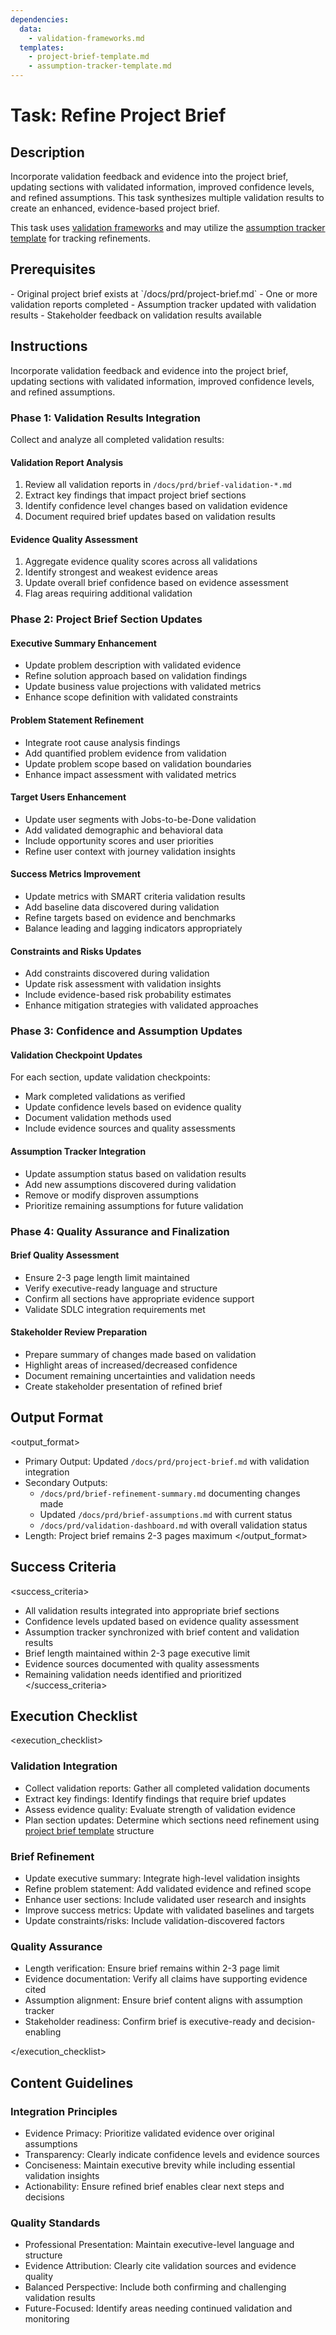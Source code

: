 ```yaml
---
dependencies:
  data:
    - validation-frameworks.md
  templates:
    - project-brief-template.md
    - assumption-tracker-template.md
---
```


# Task: Refine Project Brief

## Description

Incorporate validation feedback and evidence into the project brief, updating sections with validated information, improved confidence levels, and refined assumptions. This task synthesizes multiple validation results to create an enhanced, evidence-based project brief.

This task uses [validation frameworks](./.krci-ai/data/validation-frameworks.md) and may utilize the [assumption tracker template](./.krci-ai/templates/assumption-tracker-template.md) for tracking refinements.

## Prerequisites

<prerequisites>
- Original project brief exists at `/docs/prd/project-brief.md`
- One or more validation reports completed
- Assumption tracker updated with validation results
- Stakeholder feedback on validation results available
</prerequisites>

## Instructions

<instructions>
Incorporate validation feedback and evidence into the project brief, updating sections with validated information, improved confidence levels, and refined assumptions.

### Phase 1: Validation Results Integration

Collect and analyze all completed validation results:

#### Validation Report Analysis

1. Review all validation reports in `/docs/prd/brief-validation-*.md`
2. Extract key findings that impact project brief sections
3. Identify confidence level changes based on validation evidence
4. Document required brief updates based on validation results

#### Evidence Quality Assessment

1. Aggregate evidence quality scores across all validations
2. Identify strongest and weakest evidence areas
3. Update overall brief confidence based on evidence assessment
4. Flag areas requiring additional validation

### Phase 2: Project Brief Section Updates

#### Executive Summary Enhancement

- Update problem description with validated evidence
- Refine solution approach based on validation findings
- Update business value projections with validated metrics
- Enhance scope definition with validated constraints

#### Problem Statement Refinement

- Integrate root cause analysis findings
- Add quantified problem evidence from validation
- Update problem scope based on validation boundaries
- Enhance impact assessment with validated metrics

#### Target Users Enhancement

- Update user segments with Jobs-to-be-Done validation
- Add validated demographic and behavioral data
- Include opportunity scores and user priorities
- Refine user context with journey validation insights

#### Success Metrics Improvement

- Update metrics with SMART criteria validation results
- Add baseline data discovered during validation
- Refine targets based on evidence and benchmarks
- Balance leading and lagging indicators appropriately

#### Constraints and Risks Updates

- Add constraints discovered during validation
- Update risk assessment with validation insights
- Include evidence-based risk probability estimates
- Enhance mitigation strategies with validated approaches

### Phase 3: Confidence and Assumption Updates

#### Validation Checkpoint Updates

For each section, update validation checkpoints:
- Mark completed validations as verified
- Update confidence levels based on evidence quality
- Document validation methods used
- Include evidence sources and quality assessments

#### Assumption Tracker Integration

- Update assumption status based on validation results
- Add new assumptions discovered during validation
- Remove or modify disproven assumptions
- Prioritize remaining assumptions for future validation

### Phase 4: Quality Assurance and Finalization

#### Brief Quality Assessment

- Ensure 2-3 page length limit maintained
- Verify executive-ready language and structure
- Confirm all sections have appropriate evidence support
- Validate SDLC integration requirements met

#### Stakeholder Review Preparation

- Prepare summary of changes made based on validation
- Highlight areas of increased/decreased confidence
- Document remaining uncertainties and validation needs
- Create stakeholder presentation of refined brief
</instructions>

## Output Format

<output_format>
- Primary Output: Updated `/docs/prd/project-brief.md` with validation integration
- Secondary Outputs:
  - `/docs/prd/brief-refinement-summary.md` documenting changes made
  - Updated `/docs/prd/brief-assumptions.md` with current status
  - `/docs/prd/validation-dashboard.md` with overall validation status
- Length: Project brief remains 2-3 pages maximum
</output_format>

## Success Criteria

<success_criteria>
- All validation results integrated into appropriate brief sections
- Confidence levels updated based on evidence quality assessment
- Assumption tracker synchronized with brief content and validation results
- Brief length maintained within 2-3 page executive limit
- Evidence sources documented with quality assessments
- Remaining validation needs identified and prioritized
</success_criteria>

## Execution Checklist

<execution_checklist>

### Validation Integration

- Collect validation reports: Gather all completed validation documents
- Extract key findings: Identify findings that require brief updates
- Assess evidence quality: Evaluate strength of validation evidence
- Plan section updates: Determine which sections need refinement using [project brief template](./.krci-ai/templates/project-brief-template.md) structure

### Brief Refinement

- Update executive summary: Integrate high-level validation insights
- Refine problem statement: Add validated evidence and refined scope
- Enhance user sections: Include validated user research and insights
- Improve success metrics: Update with validated baselines and targets
- Update constraints/risks: Include validation-discovered factors

### Quality Assurance

- Length verification: Ensure brief remains within 2-3 page limit
- Evidence documentation: Verify all claims have supporting evidence cited
- Assumption alignment: Ensure brief content aligns with assumption tracker
- Stakeholder readiness: Confirm brief is executive-ready and decision-enabling

</execution_checklist>

## Content Guidelines

### Integration Principles

- Evidence Primacy: Prioritize validated evidence over original assumptions
- Transparency: Clearly indicate confidence levels and evidence sources
- Conciseness: Maintain executive brevity while including essential validation insights
- Actionability: Ensure refined brief enables clear next steps and decisions

### Quality Standards

- Professional Presentation: Maintain executive-level language and structure
- Evidence Attribution: Clearly cite validation sources and evidence quality
- Balanced Perspective: Include both confirming and challenging validation results
- Future-Focused: Identify areas needing continued validation and monitoring
